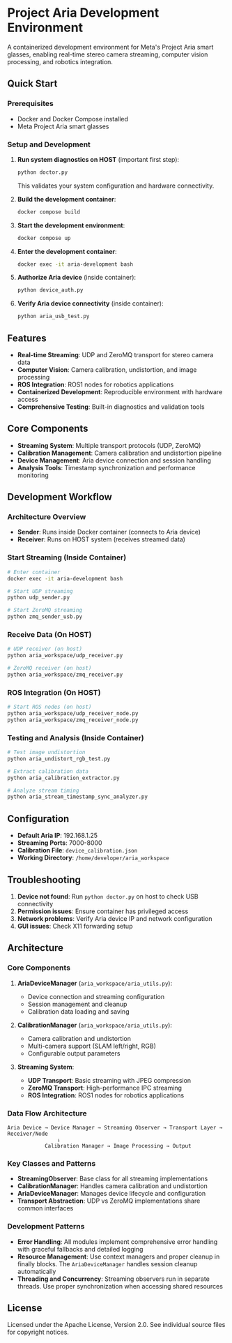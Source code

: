 # Project Aria Development Environment

A containerized development environment for Meta's Project Aria smart glasses, enabling real-time stereo camera streaming, computer vision processing, and robotics integration.

## Quick Start

### Prerequisites
- Docker and Docker Compose installed
- Meta Project Aria smart glasses

### Setup and Development

1. **Run system diagnostics on HOST** (important first step):
   ```bash
   python doctor.py
   ```
   This validates your system configuration and hardware connectivity.

2. **Build the development container**:
   ```bash
   docker compose build
   ```

3. **Start the development environment**:
   ```bash
   docker compose up
   ```

4. **Enter the development container**:
   ```bash
   docker exec -it aria-development bash
   ```
5. **Authorize Aria device** (inside container):
   ```bash
   python device_auth.py
   ```

6. **Verify Aria device connectivity** (inside container):
   ```bash
   python aria_usb_test.py
   ```

## Features

- **Real-time Streaming**: UDP and ZeroMQ transport for stereo camera data
- **Computer Vision**: Camera calibration, undistortion, and image processing
- **ROS Integration**: ROS1 nodes for robotics applications
- **Containerized Development**: Reproducible environment with hardware access
- **Comprehensive Testing**: Built-in diagnostics and validation tools

## Core Components

- **Streaming System**: Multiple transport protocols (UDP, ZeroMQ)
- **Calibration Management**: Camera calibration and undistortion pipeline
- **Device Management**: Aria device connection and session handling
- **Analysis Tools**: Timestamp synchronization and performance monitoring

## Development Workflow

### Architecture Overview
- **Sender**: Runs inside Docker container (connects to Aria device)
- **Receiver**: Runs on HOST system (receives streamed data)

### Start Streaming (Inside Container)
```bash
# Enter container
docker exec -it aria-development bash

# Start UDP streaming
python udp_sender.py

# Start ZeroMQ streaming
python zmq_sender_usb.py
```

### Receive Data (On HOST)
```bash
# UDP receiver (on host)
python aria_workspace/udp_receiver.py

# ZeroMQ receiver (on host)
python aria_workspace/zmq_receiver.py
```

### ROS Integration (On HOST)
```bash
# Start ROS nodes (on host)
python aria_workspace/udp_receiver_node.py
python aria_workspace/zmq_receiver_node.py
```

### Testing and Analysis (Inside Container)
```bash
# Test image undistortion
python aria_undistort_rgb_test.py

# Extract calibration data
python aria_calibration_extractor.py

# Analyze stream timing
python aria_stream_timestamp_sync_analyzer.py
```

## Configuration

- **Default Aria IP**: 192.168.1.25
- **Streaming Ports**: 7000-8000
- **Calibration File**: `device_calibration.json`
- **Working Directory**: `/home/developer/aria_workspace`

## Troubleshooting

1. **Device not found**: Run `python doctor.py` on host to check USB connectivity
2. **Permission issues**: Ensure container has privileged access
3. **Network problems**: Verify Aria device IP and network configuration
4. **GUI issues**: Check X11 forwarding setup

## Architecture

### Core Components

1. **AriaDeviceManager** (`aria_workspace/aria_utils.py`):
   - Device connection and streaming configuration
   - Session management and cleanup
   - Calibration data loading and saving

2. **CalibrationManager** (`aria_workspace/aria_utils.py`):
   - Camera calibration and undistortion
   - Multi-camera support (SLAM left/right, RGB)
   - Configurable output parameters

3. **Streaming System**:
   - **UDP Transport**: Basic streaming with JPEG compression
   - **ZeroMQ Transport**: High-performance IPC streaming
   - **ROS Integration**: ROS1 nodes for robotics applications

### Data Flow Architecture

```
Aria Device → Device Manager → Streaming Observer → Transport Layer → Receiver/Node
                ↓
            Calibration Manager → Image Processing → Output
```

### Key Classes and Patterns

- **StreamingObserver**: Base class for all streaming implementations
- **CalibrationManager**: Handles camera calibration and undistortion
- **AriaDeviceManager**: Manages device lifecycle and configuration
- **Transport Abstraction**: UDP vs ZeroMQ implementations share common interfaces

### Development Patterns

- **Error Handling**: All modules implement comprehensive error handling with graceful fallbacks and detailed logging
- **Resource Management**: Use context managers and proper cleanup in finally blocks. The `AriaDeviceManager` handles session cleanup automatically
- **Threading and Concurrency**: Streaming observers run in separate threads. Use proper synchronization when accessing shared resources

## License

Licensed under the Apache License, Version 2.0. See individual source files for copyright notices.